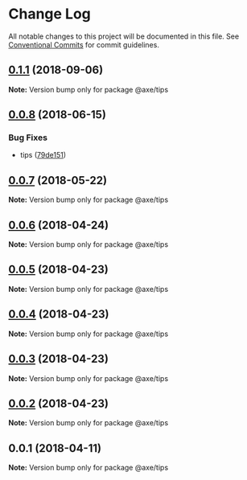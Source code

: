# Change Log

All notable changes to this project will be documented in this file.
See [Conventional Commits](https://conventionalcommits.org) for commit guidelines.

<a name="0.1.1"></a>
## [0.1.1](https://github.com/ansenhuang/axe/compare/@axe/tips@0.0.8...@axe/tips@0.1.1) (2018-09-06)




**Note:** Version bump only for package @axe/tips

<a name="0.0.8"></a>
## [0.0.8](https://github.com/ansenhuang/axe/compare/@axe/tips@0.0.7...@axe/tips@0.0.8) (2018-06-15)


### Bug Fixes

* tips ([79de151](https://github.com/ansenhuang/axe/commit/79de151))




<a name="0.0.7"></a>
## [0.0.7](https://github.com/ansenhuang/axe/compare/@axe/tips@0.0.6...@axe/tips@0.0.7) (2018-05-22)




**Note:** Version bump only for package @axe/tips

<a name="0.0.6"></a>
## [0.0.6](https://github.com/ansenhuang/axe/compare/@axe/tips@0.0.5...@axe/tips@0.0.6) (2018-04-24)




**Note:** Version bump only for package @axe/tips

<a name="0.0.5"></a>
## [0.0.5](https://github.com/ansenhuang/axe/compare/@axe/tips@0.0.3...@axe/tips@0.0.5) (2018-04-23)




**Note:** Version bump only for package @axe/tips

<a name="0.0.4"></a>
## [0.0.4](https://github.com/ansenhuang/axe/compare/@axe/tips@0.0.3...@axe/tips@0.0.4) (2018-04-23)




**Note:** Version bump only for package @axe/tips

<a name="0.0.3"></a>
## [0.0.3](https://github.com/ansenhuang/axe/compare/@axe/tips@0.0.1...@axe/tips@0.0.3) (2018-04-23)




**Note:** Version bump only for package @axe/tips

<a name="0.0.2"></a>
## [0.0.2](https://github.com/ansenhuang/axe/compare/@axe/tips@0.0.1...@axe/tips@0.0.2) (2018-04-23)




**Note:** Version bump only for package @axe/tips

<a name="0.0.1"></a>
## 0.0.1 (2018-04-11)




**Note:** Version bump only for package @axe/tips
